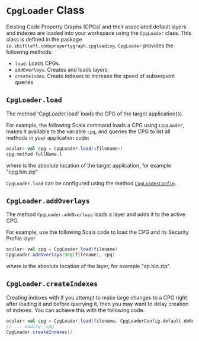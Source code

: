 # `CpgLoader` Class

Existing Code Property Graphs (CPGs) and their associated default layers and indexes are loaded into your workspace using the `CpgLoader` class. This class is defined in the package `io.shiftleft.codepropertygraph.cpgloading`. `CpgLoader` provides the following methods:

* `load`. Loads CPGs.
* `addOverlays`. Creates and loads layers.
* `createIndex`. Create indexes to increase the speed of subsequent queries

## `CpgLoader.load`

The method 'CpgLoader.load' loads the CPG of the target application(s).

For example, the following Scala command loads a CPG using `CpgLoader`, makes it available to the variable `cpg`, and queries the CPG to list all methods in your application code:

```scala
ocular> val cpg = CpgLoader.load(<filename>)
cpg.method.fullName.l
```

where <filename> is the absolute location of the target application, for example "cpg.bin.zip" 
  
`CpgLoader.load` can be configured using the method [`CpgLoaderConfig`](cpgloaderconfig.md).

## `CpgLoader.addOverlays`

The method `CpgLoader.addOverlays` loads a layer and adds it to the active CPG. 

For example, use the following Scala code to load the CPG and its Security Profile layer 

```scala
ocular> val cpg = CpgLoader.load(filename)
CpgLoader.addOverlays(Seq(filename), cpg)
```
where <filename> is the absolute location of the layer, for example "sp.bin.zip".
  
## `CpgLoader.createIndexes`

Creating indexes with If you attempt to make large changes to a CPG right after loading it and before querying it, then you may want to delay creation of indexes. You can achieve this with the following code.

```scala
ocular> val cpg = CpgLoader.load(filename, CpgLoaderConfig.default.doNotCreateIndexesOnLoad)
// ... modify `cpg`
CpgLoader.createIndexes()
```


